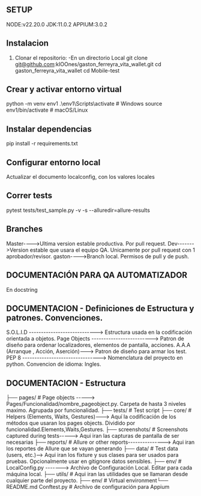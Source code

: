 ## SETUP ##
NODE:v22.20.0
JDK:11.0.2
APPIUM:3.0.2
## Instalacion
1. Clonar el repositorio:
-En un directorio Local
git clone git@github.com:kIOOnes/gaston_ferreyra_vita_wallet.git
cd gaston_ferreyra_vita_wallet
cd Mobile-test
## Crear y activar entorno virtual
python -m venv env1
.\env1\Scripts\activate  # Windows
source env1/bin/activate  # macOS/Linux
## Instalar dependencias
pip install -r requirements.txt
## Configurar entorno local
Actualizar el documento localconfig, con los valores locales
## Correr tests
pytest tests/test_sample.py -v -s --alluredir=allure-results
## Branches
Master---->Ultima version estable productiva. Por pull request.
Dev------->Version estable que usara el equipo QA. Unicamente por pull request con 1 aprobador/revisor.
gaston---->Branch local. Permisos de pull y de push.


## DOCUMENTACIÓN PARA QA AUTOMATIZADOR
En docstring
## DOCUMENTACION - Definiciones de Estructura y patrones. Convenciones.
S.O.L.I.D ----------------------------> Estructura usada en la codificación orientada a objetos.
Page Objects -------------------------> Patron de diseño para ordenar localizadores, elementos de pantalla, acciones.
A.A.A (Arranque , Acción, Aserción)---> Patron de diseño para armar los test.
PEP 8 --------------------------------> Nomenclatura del proyecto en python.
Convencion de idioma: Ingles.

## DOCUMENTACION - Estructura
├── pages/           # Page objects -----> Pages/Funcionalidad/nombre_pageobject.py. Carpeta de hasta 3 niveles maximo. Agrupada por funcionalidad.
├── tests/           # Test script 
├── core/            # Helpers (Elements, Waits, Gestures)---> Aquí la codificación de los métodos que usaran los pages objects. Dividido por funcionalidad.Elements,Waits,Gestures.
├── screenshots/     # Screenshots captured during tests-----> Aqui iran las capturas de pantalla de ser necesarias
├── reports/         # Allure or other reports---------------> Aqui iran los reportes de Allure que se vayan generando
├── data/            # Test data (users, etc.)--> Aqui iran los fixture y sus clases para ser usados para pruebas. Opcionalmente usar en gitignore datos sensibles.
├── env/             # LocalConfig.py -------> Archivo de Configuración Local. Editar para cada máquina local.
├── utils/           # Aqui iran las utilidades que se llamaran desde cualquier parte del proyecto.
├── env/             # Virtual environment└── README.md
Conftest.py          # Archivo de configuración para Appium





